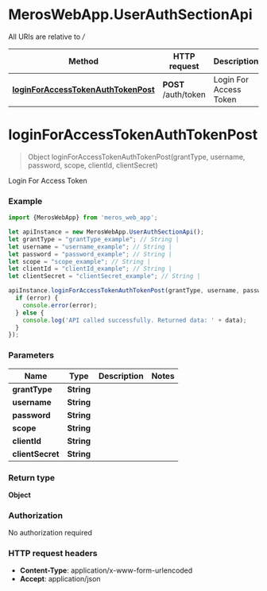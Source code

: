 # MerosWebApp.UserAuthSectionApi

All URIs are relative to */*

Method | HTTP request | Description
------------- | ------------- | -------------
[**loginForAccessTokenAuthTokenPost**](UserAuthSectionApi.md#loginForAccessTokenAuthTokenPost) | **POST** /auth/token | Login For Access Token

<a name="loginForAccessTokenAuthTokenPost"></a>
# **loginForAccessTokenAuthTokenPost**
> Object loginForAccessTokenAuthTokenPost(grantType, username, password, scope, clientId, clientSecret)

Login For Access Token

### Example
```javascript
import {MerosWebApp} from 'meros_web_app';

let apiInstance = new MerosWebApp.UserAuthSectionApi();
let grantType = "grantType_example"; // String | 
let username = "username_example"; // String | 
let password = "password_example"; // String | 
let scope = "scope_example"; // String | 
let clientId = "clientId_example"; // String | 
let clientSecret = "clientSecret_example"; // String | 

apiInstance.loginForAccessTokenAuthTokenPost(grantType, username, password, scope, clientId, clientSecret, (error, data, response) => {
  if (error) {
    console.error(error);
  } else {
    console.log('API called successfully. Returned data: ' + data);
  }
});
```

### Parameters

Name | Type | Description  | Notes
------------- | ------------- | ------------- | -------------
 **grantType** | **String**|  | 
 **username** | **String**|  | 
 **password** | **String**|  | 
 **scope** | **String**|  | 
 **clientId** | **String**|  | 
 **clientSecret** | **String**|  | 

### Return type

**Object**

### Authorization

No authorization required

### HTTP request headers

 - **Content-Type**: application/x-www-form-urlencoded
 - **Accept**: application/json

